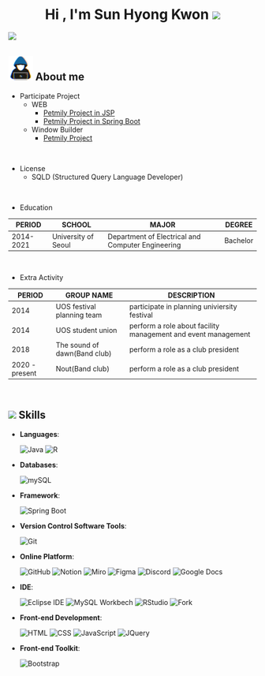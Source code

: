 <h1 align="center"><b>Hi , I'm Sun Hyong Kwon </b><img src="https://media.giphy.com/media/hvRJCLFzcasrR4ia7z/giphy.gif" width="35"></h1>

<a href="https://neuroo.notion.site"><img src="https://img.shields.io/badge/My%20Notion%20Link-000000?style=flat-square&logo=Notion&logoColor=white"/></a>

## <picture><img src = "https://github.com/0xAbdulKhalid/0xAbdulKhalid/raw/main/assets/mdImages/about_me.gif" width = 50px></picture> **About me**

 - Participate Project
   - WEB
     - [Petmily Project in JSP](https://github.com/SunHyongKwon/Petmily)
     - [Petmily Project in Spring Boot](https://github.com/wlsgud0452/petmily_spring)
   - Window Builder
     - [Petmily Project](https://github.com/SunHyongKwon/Noon)
     
<br>

- License
   - SQLD (Structured Query Language Developer)
   
   
<br>

- Education
   
|PERIOD|SCHOOL|MAJOR|DEGREE|
|------|------|------|------|
|2014-2021|University of Seoul|Department of Electrical and Computer Engineering|Bachelor|

<br>

- Extra Activity

|PERIOD|GROUP NAME|DESCRIPTION|
|------|------|------|
|2014|UOS festival planning team|participate in planning univiersity festival|
|2014|UOS student union|perform a role about facility management and event management|
|2018|The sound of dawn(Band club)|perform a role as a club president|
|2020 - present|Nout(Band club)|perform a role as a club president|

<br>

## <img src="https://media2.giphy.com/media/QssGEmpkyEOhBCb7e1/giphy.gif?cid=ecf05e47a0n3gi1bfqntqmob8g9aid1oyj2wr3ds3mg700bl&rid=giphy.gif" width ="25"><b> Skills</b>
<p align="center">

- **Languages**:

  ![Java](https://img.shields.io/badge/Java-007396.svg?&style=for-the-badge&logo=Java&logoColor=white)
  ![R](https://img.shields.io/badge/R-276DC3.svg?&style=for-the-badge&logo=R&logoColor=white)
  
- **Databases**:

  ![mySQL](https://img.shields.io/badge/mySQL-4479A1.svg?&style=for-the-badge&logo=mySQL&logoColor=white)
  
- **Framework**:

  ![Spring Boot](https://img.shields.io/badge/Spring%20Boot-6DB33F.svg?&style=for-the-badge&logo=Spring%20Boot&logoColor=white)
  
- **Version Control Software Tools**:

  ![Git](https://img.shields.io/badge/Git-F05032.svg?&style=for-the-badge&logo=Git&logoColor=white)
  
- **Online Platform**:

  ![GitHub](https://img.shields.io/badge/GitHub-181717.svg?&style=for-the-badge&logo=GitHub&logoColor=white)
  ![Notion](https://img.shields.io/badge/Notion-000000.svg?&style=for-the-badge&logo=Notion&logoColor=white)
  ![Miro](https://img.shields.io/badge/Miro-050038.svg?&style=for-the-badge&logo=Miro&logoColor=white)
  ![Figma](https://img.shields.io/badge/Figma-F24E1E.svg?&style=for-the-badge&logo=Figma&logoColor=white)
  ![Discord](https://img.shields.io/badge/Discord-5865F2.svg?&style=for-the-badge&logo=Discord&logoColor=white)
  ![Google Docs](https://img.shields.io/badge/Google%20Docs-34A853.svg?&style=for-the-badge&logo=Google%20Docs&logoColor=white)
  
- **IDE**:

  ![Eclipse IDE](https://img.shields.io/badge/Eclipse%20IDE-2C2255.svg?&style=for-the-badge&logo=Eclipse%20IDE&logoColor=white)
  ![MySQL Workbech](https://img.shields.io/badge/mySQL%20Workbench-4479A1.svg?&style=for-the-badge&logo=mySQL%20Workbench&logoColor=white)
  ![RStudio](https://img.shields.io/badge/RStudio-75AADB.svg?&style=for-the-badge&logo=RStudio&logoColor=white)
  ![Fork](https://img.shields.io/badge/Fork-75AADB.svg?&style=for-the-badge&logo=Fork&logoColor=white)
  
- **Front-end Development**:

  ![HTML](https://img.shields.io/badge/HTML5-E34F26.svg?&style=for-the-badge&logo=HTML5&logoColor=white)
  ![CSS](https://img.shields.io/badge/CSS-1572B6.svg?&style=for-the-badge&logo=CSS3&logoColor=white)
  ![JavaScript](https://img.shields.io/badge/JavaScript-F7DF1E.svg?&style=for-the-badge&logo=JavaScript&logoColor=white)
  ![JQuery](https://img.shields.io/badge/JQuery-0769AD.svg?&style=for-the-badge&logo=JQuery&logoColor=white)
  
- **Front-end Toolkit**:

  ![Bootstrap](https://img.shields.io/badge/Bootstrap-7952B3.svg?&style=for-the-badge&logo=Bootstrap&logoColor=white)
 

